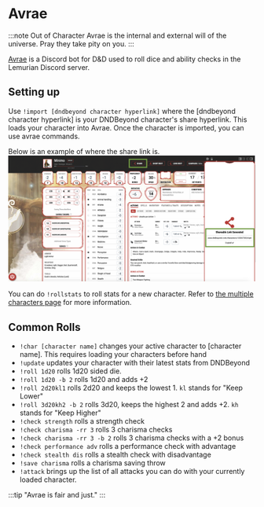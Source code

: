 # Avrae

:::note Out of Character
Avrae is the internal and external will of the universe. Pray they take pity on you.
:::

[Avrae](https://avrae.io/) is a Discord bot for D&D used to roll dice and ability checks in the Lemurian Discord server.

## Setting up

Use `!import [dndbeyond character hyperlink]` where the [dndbeyond character hyperlink] is your DNDBeyond character's share hyperlink. This loads your character into Avrae. Once the character is imported, you can use avrae commands.

Below is an example of where the share link is.
![Avrae_Example](avrae_share_example.png)

You can do `!rollstats` to roll stats for a new character. Refer to [the multiple characters page](../multiple_characters) for more information.

## Common Rolls

- `!char [character name]` changes your active character to [character name]. This requires loading your characters before hand
- `!update` updates your character with their latest stats from DNDBeyond
- `!roll 1d20` rolls 1d20 sided die.
- `!roll 1d20 -b 2` rolls 1d20 and adds +2
- `!roll 2d20kl1` rolls 2d20 and keeps the lowest 1. `kl` stands for "Keep Lower"
- `!roll 3d20kh2 -b 2` rolls 3d20, keeps the highest 2 and adds +2. `kh` stands for "Keep Higher"
- `!check strength` rolls a strength check
- `!check charisma -rr 3` rolls 3 charisma checks
- `!check charisma -rr 3 -b 2` rolls 3 charisma checks with a +2 bonus
- `!check performance adv` rolls a performance check with advantage
- `!check stealth dis` rolls a stealth check with disadvantage
- `!save charisma` rolls a charisma saving throw
- `!attack` brings up the list of all attacks you can do with your currently loaded character.

:::tip
"Avrae is fair and just."
:::
